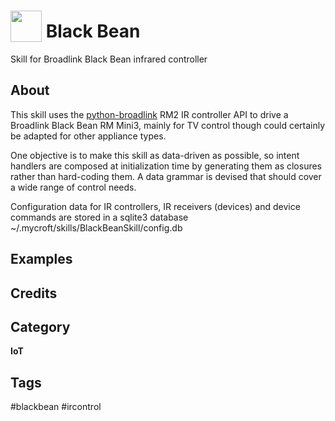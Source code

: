 # <img src='https://raw.githack.com/FortAwesome/Font-Awesome/master/svgs/solid/robot.svg' card_color='#40DBB0' width='50' height='50' style='vertical-align:bottom'/> Black Bean
Skill for Broadlink Black Bean infrared controller

## About
This skill uses the [python-broadlink](https://github.com/mjg59/python-broadlink) RM2 IR controller API to drive a Broadlink Black Bean RM Mini3, mainly for TV control though could certainly be adapted for other appliance types.

One objective is to make this skill as data-driven as possible, so intent handlers are composed at initialization time by generating them as closures rather than hard-coding them. A data grammar is devised that should cover a wide range of control needs.

Configuration data for IR controllers, IR receivers (devices) and device commands are stored in a sqlite3 database ~/.mycroft/skills/BlackBeanSkill/config.db
## Examples

## Credits

## Category
**IoT**

## Tags
#blackbean
#ircontrol

